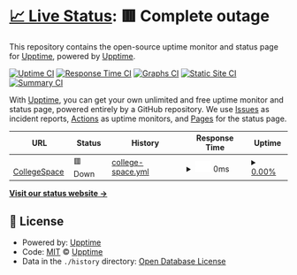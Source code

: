 # [📈 Live Status](https://patelharsh.gq): <!--live status--> **🟥 Complete outage**

This repository contains the open-source uptime monitor and status page for [Upptime](https://upptime.js.org), powered by [Upptime](https://github.com/upptime/upptime).

[![Uptime CI](https://github.com/harshptl14/upptime/workflows/Uptime%20CI/badge.svg)](https://github.com/harshptl14/upptime/actions?query=workflow%3A%22Uptime+CI%22)
[![Response Time CI](https://github.com/harshptl14/upptime/workflows/Response%20Time%20CI/badge.svg)](https://github.com/harshptl14/upptime/actions?query=workflow%3A%22Response+Time+CI%22)
[![Graphs CI](https://github.com/harshptl14/upptime/workflows/Graphs%20CI/badge.svg)](https://github.com/harshptl14/upptime/actions?query=workflow%3A%22Graphs+CI%22)
[![Static Site CI](https://github.com/harshptl14/upptime/workflows/Static%20Site%20CI/badge.svg)](https://github.com/harshptl14/upptime/actions?query=workflow%3A%22Static+Site+CI%22)
[![Summary CI](https://github.com/harshptl14/upptime/workflows/Summary%20CI/badge.svg)](https://github.com/harshptl14/upptime/actions?query=workflow%3A%22Summary+CI%22)

With [Upptime](https://upptime.js.org), you can get your own unlimited and free uptime monitor and status page, powered entirely by a GitHub repository. We use [Issues](https://github.com/upptime/upptime/issues) as incident reports, [Actions](https://github.com/harshptl14/upptime/actions) as uptime monitors, and [Pages](https://patelharsh.gq) for the status page.

<!--start: status pages-->
<!-- This summary is generated by Upptime (https://github.com/upptime/upptime) -->
<!-- Do not edit this manually, your changes will be overwritten -->
<!-- prettier-ignore -->
| URL | Status | History | Response Time | Uptime |
| --- | ------ | ------- | ------------- | ------ |
| <img alt="" src="https://icons.duckduckgo.com/ip3/collegespace.ml.ico" height="13"> [CollegeSpace](https://collegespace.ml) | 🟥 Down | [college-space.yml](https://github.com/harshptl14/collegespace-upptime/commits/HEAD/history/college-space.yml) | <details><summary><img alt="Response time graph" src="./graphs/college-space/response-time-week.png" height="20"> 0ms</summary><br><a href="https://harshptl14.github.io/collegespace-upptime/history/college-space"><img alt="Response time 0" src="https://img.shields.io/endpoint?url=https%3A%2F%2Fraw.githubusercontent.com%2Fharshptl14%2Fcollegespace-upptime%2FHEAD%2Fapi%2Fcollege-space%2Fresponse-time.json"></a><br><a href="https://harshptl14.github.io/collegespace-upptime/history/college-space"><img alt="24-hour response time 0" src="https://img.shields.io/endpoint?url=https%3A%2F%2Fraw.githubusercontent.com%2Fharshptl14%2Fcollegespace-upptime%2FHEAD%2Fapi%2Fcollege-space%2Fresponse-time-day.json"></a><br><a href="https://harshptl14.github.io/collegespace-upptime/history/college-space"><img alt="7-day response time 0" src="https://img.shields.io/endpoint?url=https%3A%2F%2Fraw.githubusercontent.com%2Fharshptl14%2Fcollegespace-upptime%2FHEAD%2Fapi%2Fcollege-space%2Fresponse-time-week.json"></a><br><a href="https://harshptl14.github.io/collegespace-upptime/history/college-space"><img alt="30-day response time 0" src="https://img.shields.io/endpoint?url=https%3A%2F%2Fraw.githubusercontent.com%2Fharshptl14%2Fcollegespace-upptime%2FHEAD%2Fapi%2Fcollege-space%2Fresponse-time-month.json"></a><br><a href="https://harshptl14.github.io/collegespace-upptime/history/college-space"><img alt="1-year response time 0" src="https://img.shields.io/endpoint?url=https%3A%2F%2Fraw.githubusercontent.com%2Fharshptl14%2Fcollegespace-upptime%2FHEAD%2Fapi%2Fcollege-space%2Fresponse-time-year.json"></a></details> | <details><summary><a href="https://harshptl14.github.io/collegespace-upptime/history/college-space">0.00%</a></summary><a href="https://harshptl14.github.io/collegespace-upptime/history/college-space"><img alt="All-time uptime 42.47%" src="https://img.shields.io/endpoint?url=https%3A%2F%2Fraw.githubusercontent.com%2Fharshptl14%2Fcollegespace-upptime%2FHEAD%2Fapi%2Fcollege-space%2Fuptime.json"></a><br><a href="https://harshptl14.github.io/collegespace-upptime/history/college-space"><img alt="24-hour uptime 0.00%" src="https://img.shields.io/endpoint?url=https%3A%2F%2Fraw.githubusercontent.com%2Fharshptl14%2Fcollegespace-upptime%2FHEAD%2Fapi%2Fcollege-space%2Fuptime-day.json"></a><br><a href="https://harshptl14.github.io/collegespace-upptime/history/college-space"><img alt="7-day uptime 0.00%" src="https://img.shields.io/endpoint?url=https%3A%2F%2Fraw.githubusercontent.com%2Fharshptl14%2Fcollegespace-upptime%2FHEAD%2Fapi%2Fcollege-space%2Fuptime-week.json"></a><br><a href="https://harshptl14.github.io/collegespace-upptime/history/college-space"><img alt="30-day uptime 1.38%" src="https://img.shields.io/endpoint?url=https%3A%2F%2Fraw.githubusercontent.com%2Fharshptl14%2Fcollegespace-upptime%2FHEAD%2Fapi%2Fcollege-space%2Fuptime-month.json"></a><br><a href="https://harshptl14.github.io/collegespace-upptime/history/college-space"><img alt="1-year uptime 0.00%" src="https://img.shields.io/endpoint?url=https%3A%2F%2Fraw.githubusercontent.com%2Fharshptl14%2Fcollegespace-upptime%2FHEAD%2Fapi%2Fcollege-space%2Fuptime-year.json"></a></details>

<!--end: status pages-->

[**Visit our status website →**](https://patelharsh.gq)

## 📄 License

- Powered by: [Upptime](https://github.com/upptime/upptime)
- Code: [MIT](./LICENSE) © [Upptime](https://upptime.js.org)
- Data in the `./history` directory: [Open Database License](https://opendatacommons.org/licenses/odbl/1-0/)
